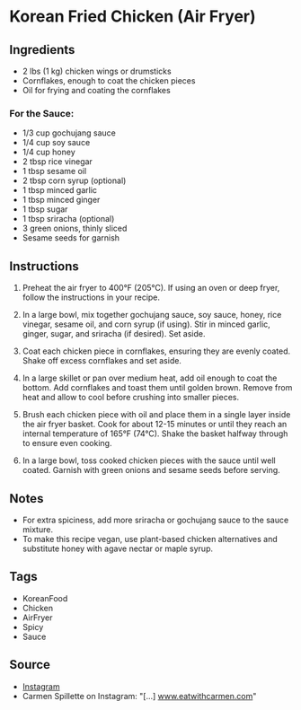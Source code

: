  # Korean Fried Chicken (Air Fryer)

## Ingredients

- 2 lbs (1 kg) chicken wings or drumsticks
- Cornflakes, enough to coat the chicken pieces
- Oil for frying and coating the cornflakes

### For the Sauce:
- 1/3 cup gochujang sauce
- 1/4 cup soy sauce
- 1/4 cup honey
- 2 tbsp rice vinegar
- 1 tbsp sesame oil
- 2 tbsp corn syrup (optional)
- 1 tbsp minced garlic
- 1 tbsp minced ginger
- 1 tbsp sugar
- 1 tbsp sriracha (optional)
- 3 green onions, thinly sliced
- Sesame seeds for garnish

## Instructions

1. Preheat the air fryer to 400°F (205°C). If using an oven or deep fryer, follow the instructions in your recipe.

2. In a large bowl, mix together gochujang sauce, soy sauce, honey, rice vinegar, sesame oil, and corn syrup (if using). Stir in minced garlic, ginger, sugar, and sriracha (if desired). Set aside.

3. Coat each chicken piece in cornflakes, ensuring they are evenly coated. Shake off excess cornflakes and set aside.

4. In a large skillet or pan over medium heat, add oil enough to coat the bottom. Add cornflakes and toast them until golden brown. Remove from heat and allow to cool before crushing into smaller pieces.

5. Brush each chicken piece with oil and place them in a single layer inside the air fryer basket. Cook for about 12-15 minutes or until they reach an internal temperature of 165°F (74°C). Shake the basket halfway through to ensure even cooking.

6. In a large bowl, toss cooked chicken pieces with the sauce until well coated. Garnish with green onions and sesame seeds before serving.

## Notes

- For extra spiciness, add more sriracha or gochujang sauce to the sauce mixture.
- To make this recipe vegan, use plant-based chicken alternatives and substitute honey with agave nectar or maple syrup.

## Tags

- KoreanFood
- Chicken
- AirFryer
- Spicy
- Sauce

## Source

- [Instagram](https://www.instagram.com/p/C3IfAsYOCZC)
- Carmen Spillette on Instagram: "[...] www.eatwithcarmen.com"